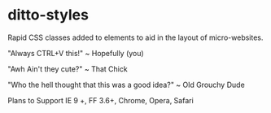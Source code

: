 ditto-styles
============

Rapid CSS classes added to elements to aid in the layout of micro-websites.

"Always CTRL+V this!"
~ Hopefully (you)

"Awh Ain't they cute?"
~ That Chick

"Who the hell thought that this was a good idea?"
~ Old Grouchy Dude

Plans to Support
IE 9 +, FF 3.6+, Chrome, Opera, Safari